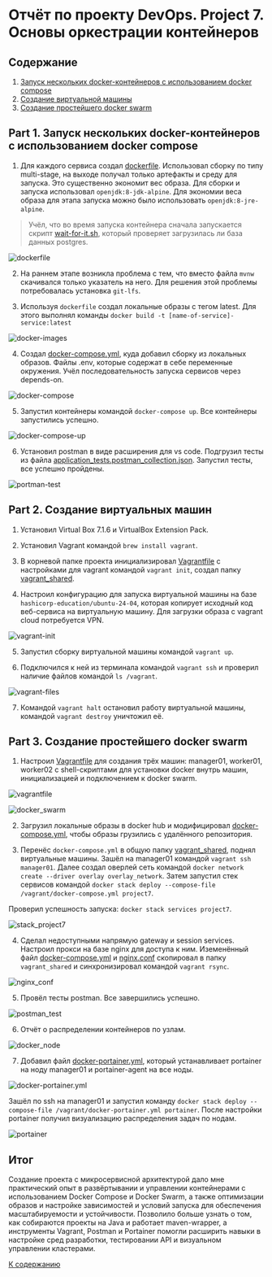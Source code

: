 # Отчёт по проекту DevOps. Project 7. Основы оркестрации контейнеров


## Содержание

1. [Запуск нескольких docker-контейнеров с использованием docker compose](#part-1-запуск-нескольких-docker-контейнеров-с-использованием-docker-compose)
2. [Создание виртуальной машины](#part-2-создание-виртуальных-машин)
3. [Создание простейшего docker swarm](#part-3-создание-простейшего-docker-swarm)
 
## Part 1. Запуск нескольких docker-контейнеров с использованием docker compose

1. Для каждого сервиса создал [dockerfile](services/booking-service/dockerfile). Использовал сборку по типу multi-stage, на выходе получал только артефакты и среду для запуска. Это существенно экономит вес образа. Для сборки и запуска использовал `openjdk:8-jdk-alpine`. Для экономии веса образа для этапа запуска можно было использовать `openjdk:8-jre-alpine`.

> Учёл, что во время запуска контейнера сначала запускается скрипт [wait-for-it.sh](services/booking-service/wait-for-it.sh), который проверяет загрузилась ли база данных postgres.

![dockerfile](img/01.png)

2. На раннем этапе возникла проблема с тем, что вместо файла `mvnw` скачивался только указатель на него. Для решения этой проблемы потребовалась установка `git-lfs`.

3. Используя `dockerfile` создал локальные образы с тегом latest.
Для этого выполнял команды `docker build -t [name-of-service]-service:latest`

![docker-images](img/02.png)

4. Создал [docker-compose.yml](../docker-compose.yml), куда добавил сборку из локальных образов. Файлы .env, которые содержат в себе переменные окружения. Учёл последовательность запуска сервисов через depends-on.

![docker-compose](img/03.png)

5. Запустил контейнеры командой `docker-compose up`. Все контейнеры запустились успешно.

![docker-compose-up](img/04.png)

6. Установил postman в виде расширения для vs code. Подгрузил тесты из файла [application_tests.postman_collection.json](application_tests.postman_collection.json).
Запустил тесты, все успешно пройдены.

![portman-test](img/05.png)

## Part 2. Создание виртуальных машин

1. Установил Virtual Box 7.1.6 и VirtualBox Extension Pack.

2. Установил Vagrant командой `brew install vagrant`.

3. В корневой папке проекта инициализировал [Vagrantfile](../Vagrantfile) с настройками для vagrant командой `vagrant init`, создал папку [vagrant_shared](../vagrant_shared/).

4. Настроил конфигурацию для запуска виртуальной машины на базе `hashicorp-education/ubuntu-24-04`, которая копирует исходный код веб-сервиса на виртуальную машину. Для загрузки образа с vagrant cloud потребуется VPN.

![vagrant-init](img/06.png)

5. Запустил сборку виртуальной машины командой `vagrant up`.

6. Подключился к ней из терминала командой `vagrant ssh` и проверил наличие файлов командой `ls /vagrant`.

![vagrant-files](img/07.png)

7. Командой `vagrant halt` остановил работу виртуальной машины, командой `vagrant destroy` уничтожил её.

## Part 3. Создание простейшего docker swarm

1. Настроил [Vagrantfile](../Vagrantfile) для создания трёх машин: manager01, worker01, worker02 c shell-скриптами для установки docker внутрь машин, инициализацией и подключением к docker swarm.

![vagrantfile](img/08.png)

![docker_swarm](img/09.png)

2. Загрузил локальные образы в docker hub и модифицировал [docker-compose.yml](../vagrant_shared/docker-compose.yml), чтобы образы грузились с удалённого репозитория.

3. Перенёс `docker-compose.yml` в общую папку [vagrant_shared](../vagrant_shared/), поднял виртуальные машины. Зашёл на manager01 командой `vagrant ssh manager01`. Далее создал оверлей сеть командой `docker network create --driver overlay overlay_network`. Затем запустил стек сервисов командой `docker stack deploy --compose-file /vagrant/docker-compose.yml project7`.

Проверил успешность запуска: `docker stack services project7`.

![stack_project7](img/10.png)

4. Сделал недоступными напрямую gateway и session services. Настроил прокси на базе nginx для доступа к ним. Иземенённый файл [docker-compose.yml](../vagrant_shared/docker-compose.yml) и [nginx.conf](../vagrant_shared/nginx.conf) скопировал в папку `vagrant_shared` и синхронизировал командой `vagrant rsync`.

![nginx_conf](img/11.png)

5. Провёл тесты postman. Все завершились успешно.

![postman_test](img/12.png)

6. Отчёт о распределении контейнеров по узлам.

![docker_node](img/13.png)

7. Добавил файл [docker-portainer.yml](../vagrant_shared/docker-portainer.yml), который устанавливает portainer на ноду manager01 и portainer-agent на все ноды.

![docker-portainer.yml](img/14.png)

Зашёл по ssh на manager01 и запустил команду `docker stack deploy --compose-file /vagrant/docker-portainer.yml portainer`.
После настройки portainer получил визуализацию распределения задач по нодам.

![portainer](img/15.png)

## Итог

Создание проекта с микросервисной архитектурой дало мне практический опыт в развёртывании и управлении контейнерами с использованием Docker Compose и Docker Swarm, а также оптимизации образов и настройке зависимостей и условий запуска для обеспечения масштабируемости и устойчивости. Позволило больше узнать о том, как собираются проекты на Java и работает maven-wrapper, а инструменты Vagrant, Postman и Portainer помогли расширить навыки в настройке сред разработки, тестировании API и визуальном управлении кластерами.

[К содержанию](#содержание)